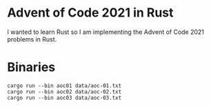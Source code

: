 # Advent of Code 2021 in Rust

I wanted to learn Rust so I am implementing the Advent of Code 2021 problems in  Rust.

# Binaries

    cargo run --bin aoc01 data/aoc-01.txt
    cargo run --bin aoc02 data/aoc-02.txt
    cargo run --bin aoc03 data/aoc-03.txt